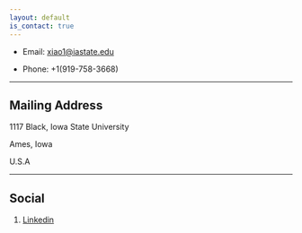```yaml
---
layout: default
is_contact: true
---
```


* Email: xiao1@iastate.edu

* Phone: +1(919-758-3668)

---

## Mailing Address

 1117 Black, Iowa State University
 
 Ames, Iowa
 
 U.S.A

---

## Social

1. [Linkedin](www.linkedin.com/in/zhangxiao3616b9126/)
